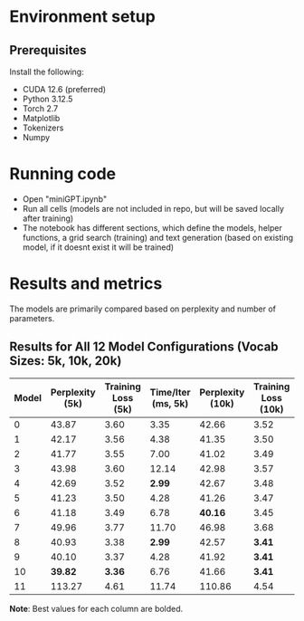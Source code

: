 # Environment setup
## Prerequisites
Install the following:
 - CUDA 12.6 (preferred)
 - Python 3.12.5
 - Torch 2.7
 - Matplotlib 
 - Tokenizers
 - Numpy

# Running code
 - Open "miniGPT.ipynb"
 - Run all cells (models are not included in repo, but will be saved locally after training)
 - The notebook has different sections, which define the models, helper functions, a grid search (training) and text generation (based on existing model, if it doesnt exist it will be trained)

# Results and metrics
The models are primarily compared based on perplexity and number of parameters.

## Results for All 12 Model Configurations (Vocab Sizes: 5k, 10k, 20k)

| Model | Perplexity (5k) | Training Loss (5k) | Time/Iter (ms, 5k) | Perplexity (10k) | Training Loss (10k) | Time/Iter (ms, 10k) | Perplexity (20k) | Training Loss (20k) | Time/Iter (ms, 20k) |
|-------|------------------|---------------------|----------------------|-------------------|----------------------|-----------------------|--------------------|-----------------------|------------------------|
| 0     | 43.87           | 3.60               | 3.35                | 42.66            | 3.52                | 3.00                 | 39.45             | 3.43                 | 3.13                  |
| 1     | 42.17           | 3.56               | 4.38                | 41.35            | 3.50                | 4.27                 | 38.69             | 3.41                 | 4.31                  |
| 2     | 41.77           | 3.55               | 7.00                | 41.02            | 3.49                | 6.85                 | **38.32**         | 3.40                 | 6.94                  |
| 3     | 43.98           | 3.60               | 12.14               | 42.98            | 3.57                | 11.85                | 39.09             | 3.44                 | 12.00                 |
| 4     | 42.69           | 3.52               | **2.99**            | 42.67            | 3.48                | 2.96                 | 39.74             | 3.39                 | **2.98**              |
| 5     | 41.23           | 3.50               | 4.28                | 41.26            | 3.47                | 4.20                 | 39.13             | 3.38                 | 4.34                  |
| 6     | 41.18           | 3.49               | 6.78                | **40.16**        | 3.45                | 6.70                 | 38.82             | 3.37                 | 6.79                  |
| 7     | 49.96           | 3.77               | 11.70               | 46.98            | 3.68                | 11.68                | 41.59             | 3.49                 | 11.65                 |
| 8     | 40.93           | 3.38               | **2.99**            | 42.57            | **3.41**            | **2.93**             | 40.83             | **3.35**             | 3.00                  |
| 9     | 40.10           | 3.37               | 4.28                | 41.92            | **3.41**            | 4.21                 | 40.78             | **3.35**             | 4.26                  |
| 10    | **39.82**       | **3.36**           | 6.76                | 41.66            | **3.41**            | 6.66                 | 40.10             | **3.35**             | 6.78                  |
| 11    | 113.27          | 4.61               | 11.74               | 110.86           | 4.54                | 11.61                | 108.23            | 4.47                 | 11.58                 |

**Note**: Best values for each column are bolded.
